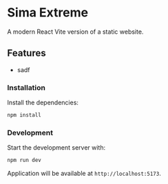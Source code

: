 # Sima Extreme

A modern React Vite version of a static website.

## Features

- sadf

### Installation

Install the dependencies:

```bash
npm install
```

### Development

Start the development server with:

```bash
npm run dev
```

Application will be available at `http://localhost:5173`.